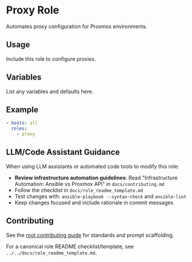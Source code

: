 # Proxy Role

Automates proxy configuration for Proxmox environments.

## Usage
Include this role to configure proxies.

## Variables
List any variables and defaults here.

## Example
```yaml
- hosts: all
  roles:
    - proxy
```

## LLM/Code Assistant Guidance

When using LLM assistants or automated code tools to modify this role:

- **Review infrastructure automation guidelines**: Read "Infrastructure Automation: Ansible vs Proxmox API" in `docs/contributing.md`
- Follow the checklist in `docs/role_readme_template.md`
- Test changes with: `ansible-playbook --syntax-check` and `ansible-lint`
- Keep changes focused and include rationale in commit messages


## Contributing

See the [root contributing guide](../../docs/contributing.md) for standards and prompt scaffolding.

For a canonical role README checklist/template, see `../../docs/role_readme_template.md`.